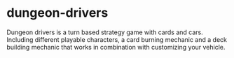 # dungeon-drivers
Dungeon drivers is a turn based strategy game with cards and cars. Including different playable characters, a card burning mechanic and a deck building mechanic that works in combination with customizing your vehicle.

